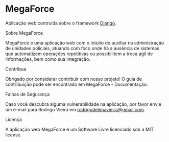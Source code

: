 # MegaForce

Aplicação web contruída sobre o framework [Django](https://www.djangoproject.com).

Sobre MegaForce

MegaForce é uma aplicação web com o intuito de auxiliar na administração de unidades policiais, atuando com foco onde há a ausência de sistemas que automatizem operações repetitivas ou possibilitem a troca ágil de informações, bem como sua integração.

Contribua

Obrigado por considerar contribuir com nosso projeto! O guia de contribuição pode ser encontrado em MegaForce - Documentação.

Falhas de Segurança

Caso você descubra alguma vulnerabilidade na aplicação, por favor envie um e-mail para Rodrigo Vieira em rodrigodelimavieira@gmail.com.

Licença

A aplicação web MegaForce é um Software Livre licenciado sob a MIT license.
